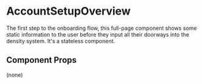 # AccountSetupOverview

The first step to the onboarding flow, this full-page component shows some static information to the
user before they input all their doorways into the density system. It's a stateless component.

## Component Props
(none)

